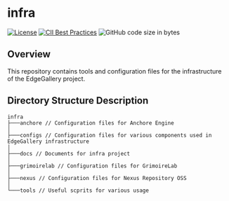 # infra

[![License](https://img.shields.io/badge/License-Apache%202.0-blue.svg)](https://opensource.org/licenses/Apache-2.0)
[![CII Best Practices](https://bestpractices.coreinfrastructure.org/projects/3786/badge)](https://bestpractices.coreinfrastructure.org/projects/3786)
![GitHub code size in bytes](https://img.shields.io/github/languages/code-size/edgegallery/infra)

## Overview
This repository contains tools and configuration files for the infrastructure of the EdgeGallery project.

## Directory Structure Description
```
infra
├───anchore // Configuration files for Anchore Engine
│
├───configs // Configuration files for various components used in EdgeGallery infrastructure
│
├───docs // Documents for infra project
│
├───grimoirelab // Configuration files for GrimoireLab
│
├───nexus // Configuration files for Nexus Repository OSS
│
└───tools // Useful scprits for various usage
```
